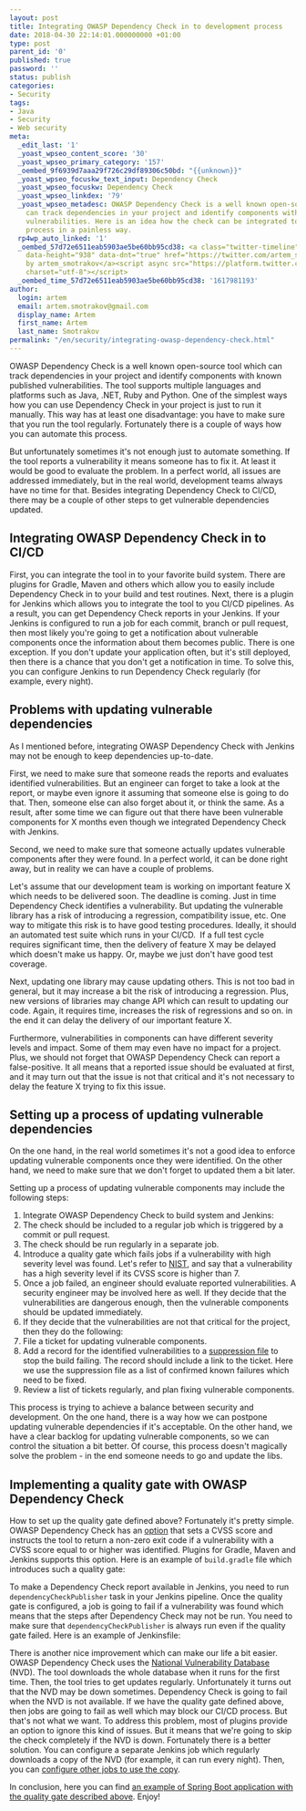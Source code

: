 ```yaml
---
layout: post
title: Integrating OWASP Dependency Check in to development process
date: 2018-04-30 22:14:01.000000000 +01:00
type: post
parent_id: '0'
published: true
password: ''
status: publish
categories:
- Security
tags:
- Java
- Security
- Web security
meta:
  _edit_last: '1'
  _yoast_wpseo_content_score: '30'
  _yoast_wpseo_primary_category: '157'
  _oembed_9f6939d7aaa29f726c29df89306c50bd: "{{unknown}}"
  _yoast_wpseo_focuskw_text_input: Dependency Check
  _yoast_wpseo_focuskw: Dependency Check
  _yoast_wpseo_linkdex: '79'
  _yoast_wpseo_metadesc: OWASP Dependency Check is a well known open-source tool which
    can track dependencies in your project and identify components with known published
    vulnerabilities. Here is an idea how the check can be integrated to your development
    process in a painless way.
  rp4wp_auto_linked: '1'
  _oembed_57d72e6511eab5903ae5be60bb95cd38: <a class="twitter-timeline" data-width="625"
    data-height="938" data-dnt="true" href="https://twitter.com/artem_smotrakov?ref_src=twsrc%5Etfw">Tweets
    by artem_smotrakov</a><script async src="https://platform.twitter.com/widgets.js"
    charset="utf-8"></script>
  _oembed_time_57d72e6511eab5903ae5be60bb95cd38: '1617981193'
author:
  login: artem
  email: artem.smotrakov@gmail.com
  display_name: Artem
  first_name: Artem
  last_name: Smotrakov
permalink: "/en/security/integrating-owasp-dependency-check.html"
---
```

OWASP Dependency Check is a well known open-source tool which can track dependencies in your project and identify components with known published vulnerabilities. The tool supports multiple languages and platforms such as Java, .NET, Ruby and Python. One of the simplest ways how you can use Dependency Check in your project is just to run it manually. This way has at least one disadvantage: you have to make sure that you run the tool regularly. Fortunately there is a couple of ways how you can automate this process.

But unfortunately sometimes it's not enough just to automate something. If the tool reports a vulnerability it means someone has to fix it. At least it would be good to evaluate the problem. In a perfect world, all issues are addressed immediately, but in the real world, development teams always have no time for that. Besides integrating Dependency Check to CI/CD, there may be a couple of other steps to get vulnerable dependencies updated.

<!--more-->

## Integrating OWASP Dependency Check in to CI/CD

First, you can integrate the tool in to your favorite build system. There are plugins for Gradle, Maven and others which allow you to easily include Dependency Check in to your build and test routines. Next, there is a plugin for Jenkins which allows you to integrate the tool to you CI/CD pipelines. As a result, you can get Dependency Check reports in your Jenkins. If your Jenkins is configured to run a job for each commit, branch or pull request, then most likely you're going to get a notification about vulnerable components once the information about them becomes public. There is one exception. If you don't update your application often, but it's still deployed, then there is a chance that you don't get a notification in time. To solve this, you can configure Jenkins to run Dependency Check regularly (for example, every night).

## Problems with updating vulnerable dependencies

As I mentioned before, integrating OWASP Dependency Check with Jenkins may not be enough to keep dependencies up-to-date.

First, we need to make sure that someone reads the reports and evaluates identified vulnerabilities. But an engineer can forget to take a look at the report, or maybe even ignore it assuming that someone else is going to do that. Then, someone else can also forget about it, or think the same. As a result, after some time we can figure out that there have been vulnerable components for X months even though we integrated Dependency Check with Jenkins.

Second, we need to make sure that someone actually updates vulnerable components after they were found. In a perfect world, it can be done right away, but in reality we can have a couple of problems.

Let's assume that our development team is working on important feature X which needs to be delivered soon. The deadline is coming. Just in time Dependency Check identifies a vulnerability. But updating the vulnerable library has a risk of introducing a regression, compatibility issue, etc. One way to mitigate this risk is to have good testing procedures. Ideally, it should an automated test suite which runs in your CI/CD.&nbsp; If a full test cycle requires significant time, then the delivery of feature X may be delayed which doesn't make us happy. Or, maybe we just don't have good test coverage.

Next, updating one library may cause updating others. This is not too bad in general, but it may increase a bit the risk of introducing a regression. Plus, new versions of libraries may change API which can result to updating our code. Again, it requires time, increases the risk of regressions and so on. in the end it can delay the delivery of our important feature X.

Furthermore, vulnerabilities in components can have different severity levels and impact. Some of them may even have no impact for a project. Plus, we should not forget that OWASP Dependency Check can report a false-positive. It all means that a reported issue should be evaluated at first, and it may turn out that the issue is not that critical and it's not necessary to delay the feature X trying to fix this issue.

## Setting up a process of updating vulnerable dependencies

On the one hand, in the real world sometimes it's not a good idea to enforce updating vulnerable components once they were identified. On the other hand, we need to make sure that we don't forget to updated them a bit later.

Setting up a process of updating vulnerable components may include the following steps:

1. Integrate OWASP Dependency Check to build system and Jenkins:
  1. The check should be included to a regular job which is triggered by a commit or pull request.
  2. The check should be run regularly in a separate job.
2. Introduce a quality gate which fails jobs if a vulnerability with high severity level was found. Let's refer to [NIST](https://nvd.nist.gov/vuln-metrics/cvss), and say that a vulnerability has a high severity level if its CVSS score is higher than 7.
3. Once a job failed, an engineer should evaluate reported vulnerabilities. A security engineer may be involved here as well. If they decide that the vulnerabilities are dangerous enough, then the vulnerable components should be updated immediately.
4. If they decide that the vulnerabilities are not that critical for the project, then they do the following:
  1. File a ticket for updating vulnerable components.
  2. Add a record for the identified vulnerabilities to a [suppression file](https://jeremylong.github.io/DependencyCheck/general/suppression.html) to stop the build failing. The record should include a link to the ticket. Here we use the suppression file as a list of confirmed known failures which need to be fixed.
5. Review a list of tickets regularly, and plan fixing vulnerable components.

This process is trying to achieve a balance between security and development. On the one hand, there is a way how we can postpone updating vulnerable dependencies if it's acceptable. On the other hand, we have a clear backlog for updating vulnerable components, so we can control the situation a bit better. Of course, this process doesn't magically solve the problem - in the end someone needs to go and update the libs.

## Implementing a quality gate with OWASP Dependency Check

How to set up the quality gate defined above? Fortunately it's pretty simple. OWASP Dependency Check has an [option](https://jeremylong.github.io/DependencyCheck/dependency-check-cli/arguments.html) that sets a CVSS score and instructs the tool to return a non-zero exit code if a vulnerability with a CVSS score equal to or higher was identified. Plugins for Gradle, Maven and Jenkins supports this option. Here is an example of `build.gradle` file which introduces such a quality gate:

<script src="https://gist.github.com/artem-smotrakov/c68930234da6b6f308d3cb2534472e3b.js"></script>

To make a Dependency Check report available in Jenkins, you need to run `dependencyCheckPublisher`&nbsp;task in your Jenkins pipeline. Once the quality gate is configured, a job is going to fail if a vulnerability was found which means that the steps after Dependency Check may not be run. You need to make sure that `dependencyCheckPublisher`&nbsp;is always run even if the quality gate failed. Here is an example of Jenkinsfile:

<script src="https://gist.github.com/artem-smotrakov/31f5c1911041268797cc6d7a90be5e93.js"></script>

There is another nice improvement which can make our life a bit easier. OWASP Dependency Check uses the [National Vulnerability Database](https://nvd.nist.gov/) (NVD). The tool downloads the whole database when it runs for the first time. Then, the tool tries to get updates regularly. Unfortunately it turns out that the NVD may be down sometimes. Dependency Check is going to fail when the NVD is not available. If we have the quality gate defined above, then jobs are going to fail as well which may block our CI/CD process. But that's not what we want. To address this problem, most of plugins provide an option to ignore this kind of issues. But it means that we're going to skip the check completely if the NVD is down. Fortunately there is a better solution. You can configure a separate Jenkins job which regularly downloads a copy of the NVD (for example, it can run every night). Then, you can [configure other jobs to use the copy](https://jeremylong.github.io/DependencyCheck/data/mirrornvd.html).

In conclusion, here you can find [an example of Spring Boot application with the quality gate described above](https://github.com/artem-smotrakov/spring-boot-fun/releases/tag/v1.0). Enjoy!

